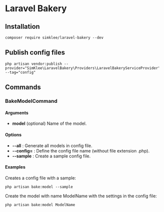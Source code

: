 # Laravel Bakery

## Installation
```
composer require simklee/laravel-bakery --dev
```


## Publish config files
```
php artisan vendor:publish --provider="SimKlee\LaravelBakery\Providers\LaravelBakeryServiceProvider" --tag="config"
```

## Commands
### BakeModelCommand
#### Arguments
* **model** (optional) Name of the model.
#### Options
* **--all** : Generate all models in config file.
* **--config=** : Define the config file name (without file extension .php).
* **--sample** : Create a sample config file.

#### Examples
Creates a config file with a sample:
```
php artisan bake:model --sample
```
Create the model with name ModelName with the settings in the config file:
```
php artisan bake:model ModelName
```

